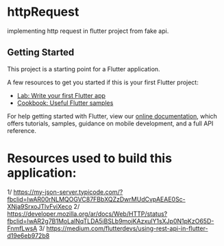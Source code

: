 # httpRequest

implementing http request in flutter project from fake api.

## Getting Started

This project is a starting point for a Flutter application.

A few resources to get you started if this is your first Flutter project:

- [Lab: Write your first Flutter app](https://flutter.dev/docs/get-started/codelab)
- [Cookbook: Useful Flutter samples](https://flutter.dev/docs/cookbook)

For help getting started with Flutter, view our
[online documentation](https://flutter.dev/docs), which offers tutorials,
samples, guidance on mobile development, and a full API reference.

# Resources used to build this application:

1/ https://my-json-server.typicode.com/?fbclid=IwAR00rNLMQOGVC87FBbXQZzDwrMUdCvpAEAE0Sc-XNja9SrxoJTlvFviXeco
2/ https://developer.mozilla.org/ar/docs/Web/HTTP/status?fbclid=IwAR2g7B1MoLalNqTLDA5iBSLb9mojKAzxulY1sXJp0N1pKzO65D-FnmfLwsA
3/ https://medium.com/flutterdevs/using-rest-api-in-flutter-d19e6eb972b8
